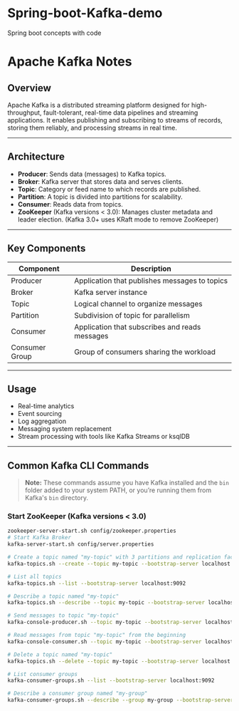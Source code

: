# Spring-boot-Kafka-demo
Spring boot concepts with code

# Apache Kafka Notes

## Overview
Apache Kafka is a distributed streaming platform designed for high-throughput, fault-tolerant, real-time data pipelines and streaming applications. It enables publishing and subscribing to streams of records, storing them reliably, and processing streams in real time.

---

## Architecture

- **Producer**: Sends data (messages) to Kafka topics.
- **Broker**: Kafka server that stores data and serves clients.
- **Topic**: Category or feed name to which records are published.
- **Partition**: A topic is divided into partitions for scalability.
- **Consumer**: Reads data from topics.
- **ZooKeeper** (Kafka versions < 3.0): Manages cluster metadata and leader election. (Kafka 3.0+ uses KRaft mode to remove ZooKeeper)

---

## Key Components

| Component      | Description                                  |
|----------------|----------------------------------------------|
| Producer       | Application that publishes messages to topics |
| Broker         | Kafka server instance                          |
| Topic          | Logical channel to organize messages          |
| Partition      | Subdivision of topic for parallelism          |
| Consumer       | Application that subscribes and reads messages|
| Consumer Group | Group of consumers sharing the workload       |

---

## Usage

- Real-time analytics
- Event sourcing
- Log aggregation
- Messaging system replacement
- Stream processing with tools like Kafka Streams or ksqlDB

---

## Common Kafka CLI Commands

> **Note:** These commands assume you have Kafka installed and the `bin` folder added to your system PATH, or you’re running them from Kafka's `bin` directory.

### Start ZooKeeper (Kafka versions < 3.0)
```bash
zookeeper-server-start.sh config/zookeeper.properties
# Start Kafka Broker
kafka-server-start.sh config/server.properties

# Create a topic named "my-topic" with 3 partitions and replication factor 1
kafka-topics.sh --create --topic my-topic --bootstrap-server localhost:9092 --partitions 3 --replication-factor 1

# List all topics
kafka-topics.sh --list --bootstrap-server localhost:9092

# Describe a topic named "my-topic"
kafka-topics.sh --describe --topic my-topic --bootstrap-server localhost:9092

# Send messages to topic "my-topic"
kafka-console-producer.sh --topic my-topic --bootstrap-server localhost:9092

# Read messages from topic "my-topic" from the beginning
kafka-console-consumer.sh --topic my-topic --bootstrap-server localhost:9092 --from-beginning

# Delete a topic named "my-topic"
kafka-topics.sh --delete --topic my-topic --bootstrap-server localhost:9092

# List consumer groups
kafka-consumer-groups.sh --list --bootstrap-server localhost:9092

# Describe a consumer group named "my-group"
kafka-consumer-groups.sh --describe --group my-group --bootstrap-server localhost:9092


